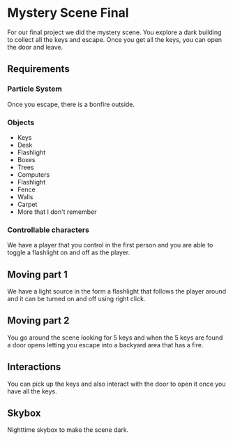 # Mystery Scene Final

For our final project we did the mystery scene. You explore a dark building to collect all the keys and escape. Once you get all the keys, you can open the door and leave.

## Requirements

### Particle System

Once you escape, there is a bonfire outside.

### Objects

* Keys
* Desk
* Flashlight
* Boxes
* Trees
* Computers
* Flashlight
* Fence
* Walls
* Carpet
* More that I don't remember

### Controllable characters

We have a player that you control in the first person and you are able to toggle a flashlight on and off as the player.

## Moving part 1

We have a light source in the form a flashlight that follows the player around and it can be turned on and off using right click.

## Moving part 2

You go around the scene looking for 5 keys and when the 5 keys are found a door opens letting you escape into a backyard area that has a fire.

## Interactions
You can pick up the keys and also interact with the door to open it once you have all the keys.

## Skybox
Nighttime skybox to make the scene dark.